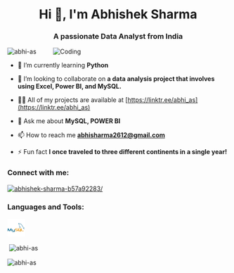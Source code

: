 <h1 align="center">Hi 👋, I'm Abhishek Sharma</h1>
<h3 align="center">A passionate Data Analyst from India</h3>
<img align="right" alt="Coding" width="400" src="https://blog.drumup.io/wp-content/uploads/2018/02/source.gif">

<p align="left"> <img src="https://komarev.com/ghpvc/?username=abhi-as&label=Profile%20views&color=0e75b6&style=flat" alt="abhi-as" /> </p>

- 🌱 I’m currently learning **Python**

- 👯 I’m looking to collaborate on **a data analysis project that involves using Excel, Power BI, and MySQL.**

- 👨‍💻 All of my projects are available at [https://linktr.ee/abhi_as](https://linktr.ee/abhi_as)

- 💬 Ask me about **MySQL, POWER BI**

- 📫 How to reach me **abhisharma2612@gmail.com**

- ⚡ Fun fact **I once traveled to three different continents in a single year!**

<h3 align="left">Connect with me:</h3>
<p align="left">
<a href="https://linkedin.com/in/abhishek-sharma-b57a92283/" target="blank"><img align="center" src="https://raw.githubusercontent.com/rahuldkjain/github-profile-readme-generator/master/src/images/icons/Social/linked-in-alt.svg" alt="abhishek-sharma-b57a92283/" height="30" width="40" /></a>
</p>

<h3 align="left">Languages and Tools:</h3>
<p align="left"> <a href="https://www.mysql.com/" target="_blank" rel="noreferrer"> <img src="https://raw.githubusercontent.com/devicons/devicon/master/icons/mysql/mysql-original-wordmark.svg" alt="mysql" width="40" height="40"/> </a> </p>

<p>&nbsp;<img align="center" src="https://github-readme-stats.vercel.app/api?username=abhi-as&show_icons=true&locale=en" alt="abhi-as" /></p>

<p><img align="center" src="https://github-readme-streak-stats.herokuapp.com/?user=abhi-as&" alt="abhi-as" /></p>
